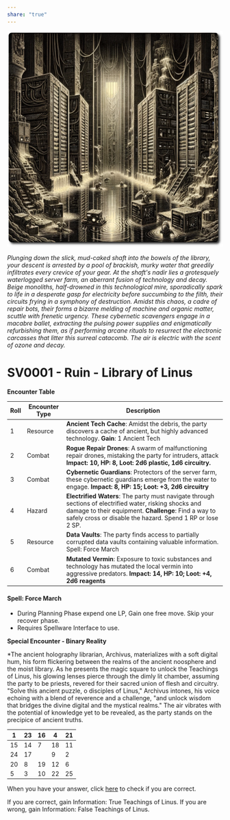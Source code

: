 ```yaml
---
share: "true"
---
```

![Flooded-Library](../Flooded-Library.png)

*Plunging down the slick, mud-caked shaft into the bowels of the library, your descent is arrested by a pool of brackish, murky water that greedily infiltrates every crevice of your gear. At the shaft's nadir lies a grotesquely waterlogged server farm, an aberrant fusion of technology and decay. Beige monoliths, half-drowned in this technological mire, sporadically spark to life in a desperate gasp for electricity before succumbing to the filth, their circuits frying in a symphony of destruction. Amidst this chaos, a cadre of repair bots, their forms a bizarre melding of machine and organic matter, scuttle with frenetic urgency. These cybernetic scavengers engage in a macabre ballet, extracting the pulsing power supplies and enigmatically refurbishing them, as if performing arcane rituals to resurrect the electronic carcasses that litter this surreal catacomb. The air is electric with the scent of ozone and decay.*

# SV0001 - Ruin - Library of Linus

**Encounter Table**

| Roll | Encounter Type | Description                                                                                                                                                                                                                    |
| ---- | -------------- | ------------------------------------------------------------------------------------------------------------------------------------------------------------------------------------------------------------------------------ |
| 1    | Resource       | **Ancient Tech Cache**: Amidst the debris, the party discovers a cache of ancient, but highly advanced technology. **Gain**: 1 Ancient Tech                                                                                    |
| 2    | Combat         | **Rogue Repair Drones**: A swarm of malfunctioning repair drones, mistaking the party for intruders, attack **Impact: 10, HP: 8, Loot: 2d6 plastic, 1d6 circuitry.**                                                           |
| 3    | Combat         | **Cybernetic Guardians**: Protectors of the server farm, these cybernetic guardians emerge from the water to engage. **Impact: 8, HP: 15; Loot: +3, 2d6 circuitry**                                                            |
| 4    | Hazard         | **Electrified Waters**: The party must navigate through sections of electrified water, risking shocks and damage to their equipment. **Challenge**: Find a way to safely cross or disable the hazard. Spend 1 RP or lose 2 SP. |
| 5    | Resource       | **Data Vaults**: The party finds access to partially corrupted data vaults containing valuable information. Spell: Force March                                                                                                 |
| 6    | Combat         | **Mutated Vermin**: Exposure to toxic substances and technology has mutated the local vermin into aggressive predators. **Impact: 14, HP: 10; Loot: +4, 2d6 reagents**                                                         |

#### Spell: Force March
- During Planning Phase expend one LP, Gain one free move. Skip your recover phase.
- Requires Spellware Interface to use.

**Special Encounter - Binary Reality**

*The ancient holography librarian, Archivus, materializes with a soft digital hum, his form flickering between the realms of the ancient noosphere and the moist library. As he presents the magic square to unlock the Teachings of Linus, his glowing lenses pierce through the dimly lit chamber, assuming the party to be priests, revered for their sacred union of flesh and circuitry. "Solve this ancient puzzle, o disciples of Linus," Archivus intones, his voice echoing with a blend of reverence and a challenge, "and unlock wisdom that bridges the divine digital and the mystical realms." The air vibrates with the potential of knowledge yet to be revealed, as the party stands on the precipice of ancient truths.

| 1   | 23  | 16  | 4   | 21  |
| --- | --- | --- | --- | --- |
| 15  | 14  | 7   | 18  | 11  |
| 24  | 17  |     | 9   | 2   |
| 20  | 8   | 19  | 12  | 6   |
| 5   | 3   | 10  | 22  | 25  |

When you have your answer, click [here](/adventures/Heretics-of-Linus/Binary-Reality.html) to check if you are correct.

If you are correct, gain Information: True Teachings of Linus.
If you are wrong, gain Information: False Teachings of Linus.
